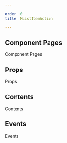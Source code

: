 ```yaml
---

order: 0
title: MListItemAction

---
```

 
## Component Pages
 
Component Pages
 
## Props
 
Props
 
## Contents
 
Contents
 
## Events
 
Events
 

